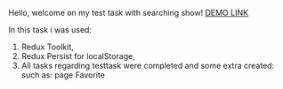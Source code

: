 Hello, welcome on my test task with searching show!
[DEMO LINK](https://vladimir-arkanov.github.io/movies-test/)



In this task i was used: 

1) Redux Toolkit,
2) Redux Persist for localStorage,
3) All tasks regarding testtask were completed and some extra created: such as: page Favorite 
